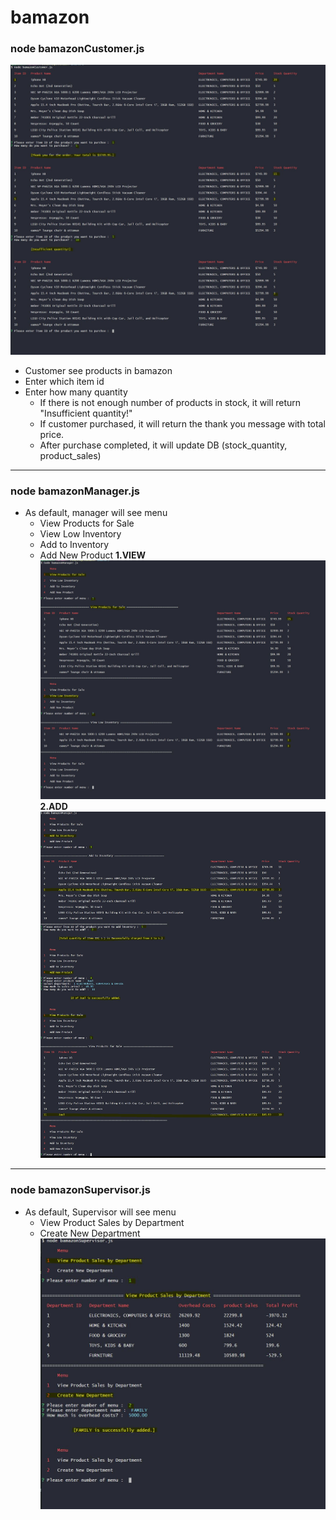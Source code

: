 # bamazon

### node bamazonCustomer.js
![alt text](https://github.com/spjw99/bamazon/blob/master/screen_shot/bamaonCustomer1.JPG)
* Customer see products in bamazon
* Enter which item id
* Enter how many quantity
  * If there is not enough number of products in stock, it will return "Insufficient quantity!"
  * If customer purchased, it will return the thank you message with total price.
  * After purchase completed, it will update DB (stock_quantity, product_sales)
    
-----------------------
### node bamazonManager.js
* As default, manager will see menu
  * View Products for Sale
  * View Low Inventory
  * Add to Inventory
  * Add New Product
**1.VIEW**
![alt text](https://github.com/spjw99/bamazon/blob/master/screen_shot/bamazonManager_view.JPG)
**2.ADD**
![alt text](https://github.com/spjw99/bamazon/blob/master/screen_shot/bamazonManager_add.JPG)

-----------------------
### node bamazonSupervisor.js
* As default, Supervisor will see menu
  * View Product Sales by Department
  * Create New Department
![alt text](https://github.com/spjw99/bamazon/blob/master/screen_shot/bamazonSupervisor.JPG)
